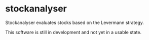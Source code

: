 # stockanalyser

Stockanalyser evaluates stocks based on the Levermann strategy.

This software is still in development and not yet in a usable state.
